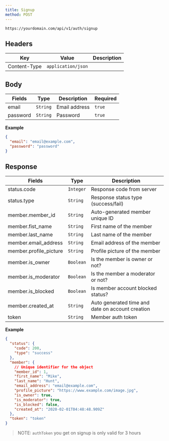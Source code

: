 ```yaml
---
title: Signup
method: POST
---
```


```
https://yourdomain.com/api/v1/auth/signup
```

## Headers

| Key          | Value              | Description |
| ------------ | ------------------ | ----------- |
| Content-Type | `application/json` |             |

## Body

| Fields   | Type     | Description   | Required |
| -------- | -------- | ------------- | -------- |
| email    | `String` | Email address | `true`   |
| password | `String` | Password      | `true`   |

**Example**

```json
{
  "email": "email@example.com",
  "password": "password"
}
```

## Response

| Fields                 | Type      | Description                                      |
| ---------------------- | --------- | ------------------------------------------------ |
| status.code            | `Integer` | Response code from server                        |
| status.type            | `String`  | Response status type (success/fail)              |
| member.member_id       | `String`  | Auto-generated member unique ID                  |
| member.fist_name       | `String`  | First name of the member                         |
| member.last_name       | `String`  | Last name of the member                          |
| member.email_address   | `String`  | Email address of the member                      |
| member.profile_picture | `String`  | Profile picture of the member                    |
| member.is_owner        | `Boolean` | Is the member is owner or not?                   |
| member.is_moderator    | `Boolean` | Is the member a moderator or not?                |
| member.is_blocked      | `Boolean` | Is member account blocked status?                |
| member.created_at      | `String`  | Auto generated time and date on account creation |
| token                  | `String`  | Member auth token                                |

**Example**

```json
{
  "status": {
    "code": 200,
    "type": "success"
  },
  "member": {
    // Unique identifier for the object
    "member_id": 1,
    "first_name": "Mike",
    "last_name": "Hunt",
    "email_address": "email@example.com",
    "profile_picture": "https://www.example.com/image.jpg",
    "is_owner": true,
    "is_moderator": true,
    "is_blocked": false,
    "created_at": "2020-02-01T04:48:48.909Z"
  },
  "token": "token"
}
```

> NOTE: `authToken` you get on signup is only valid for 3 hours
